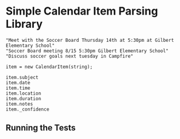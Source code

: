 # Simple Calendar Item Parsing Library

    "Meet with the Soccer Board Thursday 14th at 5:30pm at Gilbert Elementary School"
    "Soccer Board meeting 8/15 5:30pm Gilbert Elementary School"
    "Discuss soccer goals next tuesday in Campfire"

    item = new CalendarItem(string);

    item.subject
    item.date
    item.time
    item.location
    item.duration
    item.notes
    item._confidence
    
## Running the Tests
